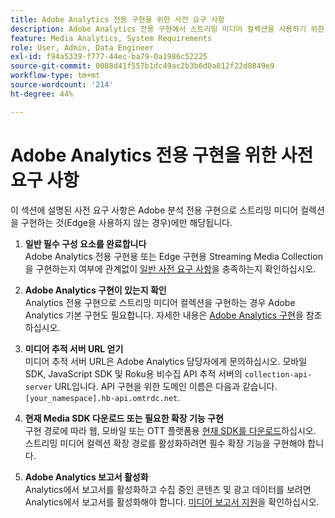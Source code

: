 ```yaml
---
title: Adobe Analytics 전용 구현을 위한 사전 요구 사항
description: Adobe Analytics 전용 구현에서 스트리밍 미디어 컬렉션을 사용하기 위한 사전 요구 사항에 대해 알아봅니다
feature: Media Analytics, System Requirements
role: User, Admin, Data Engineer
exl-id: f94a5339-f777-44ec-ba79-0a1986c52225
source-git-commit: 0088d41f557b1dc49ac2b3b6d0a812f22d8849e9
workflow-type: tm+mt
source-wordcount: '214'
ht-degree: 44%

---
```


# Adobe Analytics 전용 구현을 위한 사전 요구 사항

이 섹션에 설명된 사전 요구 사항은 Adobe 분석 전용 구현으로 스트리밍 미디어 컬렉션을 구현하는 것(Edge을 사용하지 않는 경우)에만 해당됩니다.

1. **일반 필수 구성 요소를 완료합니다**<br>
Adobe Analytics 전용 구현용 또는 Edge 구현용 Streaming Media Collection을 구현하는지 여부에 관계없이 [일반 사전 요구 사항](/help/getting-started/prereqs.md)을 충족하는지 확인하십시오.

1. **Adobe Analytics 구현이 있는지 확인**<br>
Analytics 전용 구현으로 스트리밍 미디어 컬렉션을 구현하는 경우 Adobe Analytics 기본 구현도 필요합니다. 자세한 내용은 [Adobe Analytics 구현](https://experienceleague.adobe.com/docs/analytics/implementation/home.html?lang=ko)을 참조하십시오.

1. **미디어 추적 서버 URL 얻기**<br>
미디어 추적 서버 URL은 Adobe Analytics 담당자에게 문의하십시오. 모바일 SDK, JavaScript SDK 및 Roku용 비수집 API 추적 서버의 `collection-api-server` URL입니다. API 구현을 위한 도메인 이름은 다음과 같습니다. `[your_namespace].hb-api.omtrdc.net`.

1. **현재 Media SDK 다운로드 또는 필요한 확장 기능 구현**<br>
구현 경로에 따라 웹, 모바일 또는 OTT 플랫폼용 [현재 SDK를 다운로드](/help/getting-started/download-sdks.md)하십시오. 스트리밍 미디어 컬렉션 확장 경로를 활성화하려면 필수 확장 기능을 구현해야 합니다.

1. **Adobe Analytics 보고서 활성화**<br>
Analytics에서 보고서를 활성화하고 수집 중인 콘텐츠 및 광고 데이터를 보려면 Analytics에서 보고서를 활성화해야 합니다. [미디어 보고서 지원](/help/reporting/media-reports-enable.md)을 확인하십시오.
